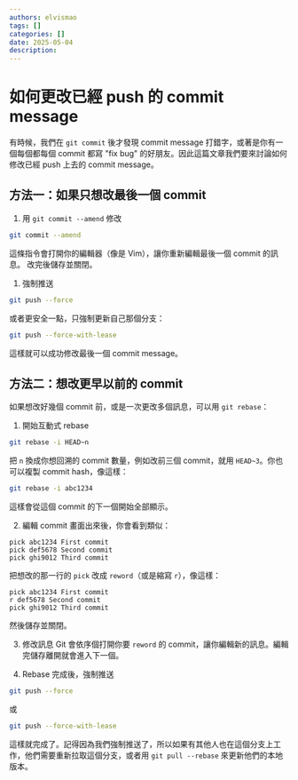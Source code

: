 ```yaml
---
authors: elvismao
tags: []
categories: []
date: 2025-05-04
description:
---
```


# 如何更改已經 push 的 commit message

有時候，我們在 `git commit` 後才發現 commit message 打錯字，或著是你有一個每個都每個 commit 都寫 "fix bug" 的好朋友。因此這篇文章我們要來討論如何修改已經 push 上去的 commit message。

## 方法一：如果只想改最後一個 commit

1. 用 `git commit --amend` 修改

```bash
git commit --amend
```

這條指令會打開你的編輯器（像是 Vim），讓你重新編輯最後一個 commit 的訊息。
改完後儲存並關閉。

1. 強制推送

```bash
git push --force
```

或者更安全一點，只強制更新自己那個分支：

```bash
git push --force-with-lease
```

這樣就可以成功修改最後一個 commit message。

## 方法二：想改更早以前的 commit

如果想改好幾個 commit 前，或是一次更改多個訊息，可以用 `git rebase`：

1. 開始互動式 rebase

```bash
git rebase -i HEAD~n
```

把 `n` 換成你想回溯的 commit 數量，例如改前三個 commit，就用 `HEAD~3`。你也可以複製 commit hash，像這樣：

```bash
git rebase -i abc1234
```

這樣會從這個 commit 的下一個開始全部顯示。

2. 編輯 commit
   畫面出來後，你會看到類似：

```
pick abc1234 First commit
pick def5678 Second commit
pick ghi9012 Third commit
```

把想改的那一行的 `pick` 改成 `reword`（或是縮寫 `r`），像這樣：

```
pick abc1234 First commit
r def5678 Second commit
pick ghi9012 Third commit
```

然後儲存並關閉。

3. 修改訊息
   Git 會依序個打開你要 `reword` 的 commit，讓你編輯新的訊息。編輯完儲存離開就會進入下一個。

4. Rebase 完成後，強制推送

```bash
git push --force
```

或

```bash
git push --force-with-lease
```

這樣就完成了。記得因為我們強制推送了，所以如果有其他人也在這個分支上工作，他們需要重新拉取這個分支，或者用 `git pull --rebase` 來更新他們的本地版本。

